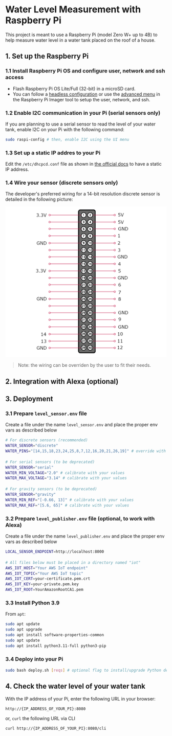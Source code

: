 # Water Level Measurement with Raspberry Pi

This project is meant to use a Raspberry Pi (model Zero W+ up to 4B) to help measure water level in a water tank placed on the roof of a house.

## 1. Set up the Raspberry Pi

### 1.1 Install Raspberry Pi OS and configure user, network and ssh access
- Flash Raspberry Pi OS Lite/Full (32-bit) in a microSD card.
- You can follow a [headless configuration](https://www.raspberrypi.com/documentation/computers/configuration.html#setting-up-a-headless-raspberry-pi) or use the [advanced menu](https://www.raspberrypi.com/documentation/computers/getting-started.html#advanced-options) in the Raspberry Pi Imager tool to setup the user, network, and ssh.

### 1.2 Enable I2C communication in your Pi (serial sensors only)

If you are planning to use a serial sensor to read the level of your water tank, enable I2C on your Pi with the following command:

```bash 
sudo raspi-config # then, enable I2C using the UI menu
```
### 1.3 Set up a static IP addres to your Pi

Edit the `/etc/dhcpcd.conf` file as shown in [the official docs](https://www.raspberrypi.com/documentation/computers/configuration.html#static-ip-addresses) to have a static IP address.

### 1.4 Wire your sensor (discrete sensors only)

The developer's preferred wiring for a 14-bit resolution discrete sensor is detailed in the following picture:

![Wiring schema](labeled_pinout.png)

> Note: the wiring can be overriden by the user to fit their needs.

## 2. Integration with Alexa (optional)


## 3. Deployment

### 3.1 Prepare `level_sensor.env` file

Create a file under the name `level_sensor.env` and place the proper env vars as described below

```bash
# For discrete sensors (recommended)
WATER_SENSOR="discrete"
WATER_PINS="[14,15,18,23,24,25,8,7,12,16,20,21,26,19]" # override with your list (longer, shorter or with different GPIO pins)

# For serial sensors (to be deprecated)
WATER_SENSOR="serial"
WATER_MIN_VOLTAGE="2.0" # calibrate with your values
WATER_MAX_VOLTAGE="3.14" # calibrate with your values

# For gravity sensors (to be deprecated)
WATER_SENSOR="gravity"
WATER_MIN_REF="[-0.66, 13]" # calibrate with your values
WATER_MAX_REF="[5.6, 65]" # calibrate with your values
```

### 3.2 Prepare `level_publisher.env` file (optional, to work with Alexa)

Create a file under the name `level_publisher.env` and place the proper env vars as described below

```bash
LOCAL_SENSOR_ENDPOINT=http://localhost:8000

# All files below must be placed in a directory named "iot"
AWS_IOT_HOST="Your AWS IoT endpoint" 
AWS_IOT_TOPIC="Your AWS IoT topic"
AWS_IOT_CERT=your-certificate.pem.crt
AWS_IOT_KEY=your-private.pem.key
AWS_IOT_ROOT=YourAmazonRootCA1.pem
```

### 3.3 Install Python 3.9

From `apt`:

```bash
sudo apt update
sudo apt upgrade
sudo apt install software-properties-common
sudo apt update
sudo apt install python3.11-full python3-pip
```

### 3.4 Deploy into your Pi

```bash
sudo bash deploy.sh [reqs] # optional flag to install/upgrade Python dependencies
```

## 4. Check the water level of your water tank

With the IP address of your Pi, enter the following URL in your browser:

```
http://{IP_ADDRESS_OF_YOUR_PI}:8080
``` 

or, `curl` the following URL via CLI
```bash
curl http://{IP_ADDRESS_OF_YOUR_PI}:8080/cli
```